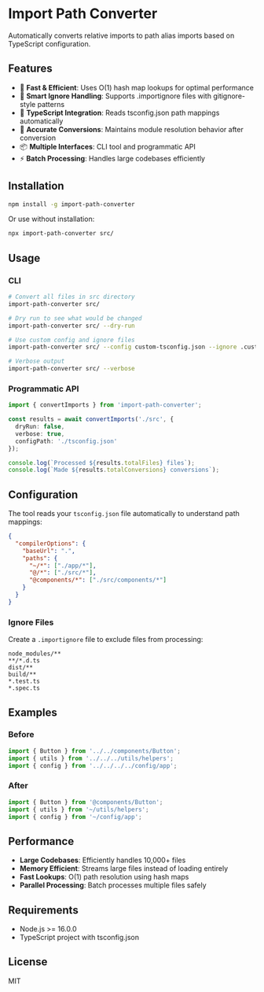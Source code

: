 # Import Path Converter

Automatically converts relative imports to path alias imports based on TypeScript configuration.

## Features

- 🚀 **Fast & Efficient**: Uses O(1) hash map lookups for optimal performance
- 📁 **Smart Ignore Handling**: Supports .importignore files with gitignore-style patterns
- 🔧 **TypeScript Integration**: Reads tsconfig.json path mappings automatically
- 🎯 **Accurate Conversions**: Maintains module resolution behavior after conversion
- 📦 **Multiple Interfaces**: CLI tool and programmatic API
- ⚡ **Batch Processing**: Handles large codebases efficiently

## Installation

```bash
npm install -g import-path-converter
```

Or use without installation:

```bash
npx import-path-converter src/
```

## Usage

### CLI

```bash
# Convert all files in src directory
import-path-converter src/

# Dry run to see what would be changed
import-path-converter src/ --dry-run

# Use custom config and ignore files
import-path-converter src/ --config custom-tsconfig.json --ignore .customignore

# Verbose output
import-path-converter src/ --verbose
```

### Programmatic API

```typescript
import { convertImports } from 'import-path-converter';

const results = await convertImports('./src', {
  dryRun: false,
  verbose: true,
  configPath: './tsconfig.json'
});

console.log(`Processed ${results.totalFiles} files`);
console.log(`Made ${results.totalConversions} conversions`);
```

## Configuration

The tool reads your `tsconfig.json` file automatically to understand path mappings:

```json
{
  "compilerOptions": {
    "baseUrl": ".",
    "paths": {
      "~/*": ["./app/*"],
      "@/*": ["./src/*"],
      "@components/*": ["./src/components/*"]
    }
  }
}
```

### Ignore Files

Create a `.importignore` file to exclude files from processing:

```
node_modules/**
**/*.d.ts
dist/**
build/**
*.test.ts
*.spec.ts
```

## Examples

### Before
```typescript
import { Button } from '../../components/Button';
import { utils } from '../../../utils/helpers';
import { config } from '../../../../config/app';
```

### After
```typescript
import { Button } from '@components/Button';
import { utils } from '~/utils/helpers';
import { config } from '~/config/app';
```

## Performance

- **Large Codebases**: Efficiently handles 10,000+ files
- **Memory Efficient**: Streams large files instead of loading entirely
- **Fast Lookups**: O(1) path resolution using hash maps
- **Parallel Processing**: Batch processes multiple files safely

## Requirements

- Node.js >= 16.0.0
- TypeScript project with tsconfig.json

## License

MIT
